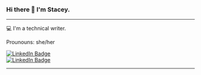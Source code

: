 ### Hi there 👋 I'm Stacey. 
___
💻 I'm a technical writer.

Prounouns: she/her

<div id="badges">
  <a href="www.linkedin.com/in/stacey-salamon">
    <img src="https://img.shields.io/badge/LinkedIn-blue?style=for-the-badge&logo=linkedin&logoColor=white" alt="LinkedIn Badge"/>
  </a>
</div>

<div id="a">
  <a href="www.linkedin.com/in/stacey-salamon">
    <img src="https://cdn-icons-png.flaticon.com/512/174/174857.png" alt="LinkedIn Badge"/>
  </a>
</div>


___



<!--
**smsalamon/smsalamon** is a ✨ _special_ ✨ repository because its `README.md` (this file) appears on your GitHub profile.

Here are some ideas to get you started:

- 🔭 I’m currently working on ...
- 🌱 I’m currently learning ...
- 👯 I’m looking to collaborate on ...
- 🤔 I’m looking for help with ...
- 💬 Ask me about ...
- 📫 How to reach me: ...
- 😄 Pronouns: ...
- ⚡ Fun fact: ...
-->
